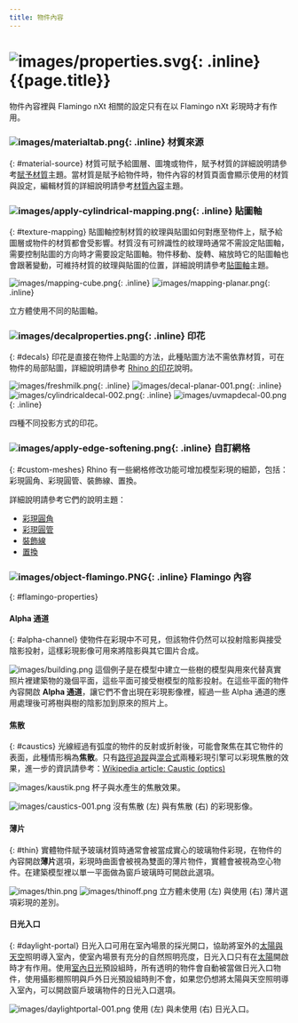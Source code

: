 ```yaml
---
title: 物件內容
---
```


#  ![images/properties.svg](images/properties.svg){: .inline} {{page.title}}
物件內容裡與 Flamingo nXt 相關的設定只有在以 Flamingo nXt 彩現時才有作用。

### ![images/materialtab.png](images/materialtab.png){: .inline} 材質來源
{: #material-source}
材質可賦予給圖層、圖塊或物件，賦予材質的詳細說明請參考[賦予材質](material_assignment.html)主題。當材質是賦予給物件時，物件內容的材質頁面會顯示使用的材質與設定，編輯材質的詳細說明請參考[材質內容](material-type-simple.html)主題。

### ![images/apply-cylindrical-mapping.png](images/apply-cylindrical-mapping.png){: .inline} 貼圖軸
{: #texture-mapping}
貼圖軸控制材質的紋理與貼圖如何對應至物件上，賦予給圖層或物件的材質都會受影響。材質沒有可辨識性的紋理時通常不需設定貼圖軸，需要控制貼圖的方向時才需要設定貼圖軸。物件移動、旋轉、縮放時它的貼圖軸也會跟著變動，可維持材質的紋理與貼圖的位置，詳細說明請參考[貼圖軸](http://docs.mcneel.com/rhino/5/help/zh-tw/index.htm#properties/texturemapping.htm)主題。

![images/mapping-cube.png](images/mapping-cube.png){: .inline} ![images/mapping-planar.png](images/mapping-planar.png){: .inline}

立方體使用不同的貼圖軸。

### ![images/decalproperties.png](images/decalproperties.png){: .inline} 印花
{: #decals}
印花是直接在物件上貼圖的方法，此種貼圖方法不需依靠材質，可在物件的局部貼圖，詳細說明請參考 [Rhino 的印花](http://docs.mcneel.com/rhino/5/help/zh-tw/index.htm#properties/decal.htm)說明。

![images/freshmilk.png](images/freshmilk.png){: .inline} ![images/decal-planar-001.png](images/decal-planar-001.png){: .inline}
![images/cylindricaldecal-002.png](images/cylindricaldecal-002.png){: .inline} ![images/uvmapdecal-00.png](images/uvmapdecal-00.png){: .inline}

四種不同投影方式的印花。

### ![images/apply-edge-softening.png](images/apply-edge-softening.png){: .inline} 自訂網格
{: #custom-meshes}
Rhino 有一些網格修改功能可增加模型彩現的細節，包括：彩現圓角、彩現圓管、裝飾線、置換。

詳細說明請參考它們的說明主題：

* [彩現圓角](http://docs.mcneel.com/rhino/5/help/zh-tw/index.htm#commands/applyedgesoftening.htm)
* [彩現圓管](http://docs.mcneel.com/rhino/5/help/zh-tw/index.htm#commands/applycurvepiping.htm)
* [裝飾線](http://docs.mcneel.com/rhino/5/help/zh-tw/index.htm#commands/applyshutlining.htm)
* [置換](http://docs.mcneel.com/rhino/5/help/zh-tw/index.htm#commands/applydisplacement.htm)

### ![images/object-flamingo.PNG](images/object-flamingo.PNG){: .inline} Flamingo 內容
{: #flamingo-properties}

#### Alpha 通道
{: #alpha-channel}
使物件在彩現中不可見，但該物件仍然可以投射陰影與接受陰影投射，這樣彩現影像可用來將陰影與其它圖片合成。

![images/building.png](images/building.png)
這個例子是在模型中建立一些樹的模型與用來代替真實照片裡建築物的幾個平面，這些平面可接受樹模型的陰影投射。在這些平面的物件內容開啟 **Alpha 通道**，讓它們不會出現在彩現影像裡，經過一些 Alpha 通道的應用處理後可將樹與樹的陰影加到原來的照片上。

#### 焦散
{: #caustics}
光線經過有弧度的物件的反射或折射後，可能會聚焦在其它物件的表面，此種情形稱為**焦散**。只有[路徑追蹤](render-tab.html#path-tracer)與[混合式](render-tab.html#hybrid)兩種彩現引擎可以彩現焦散的效果，進一步的資訊請參考：[Wikipedia article: Caustic (optics)](http://en.wikipedia.org/wiki/Caustic_(optics))

![images/kaustik.png](images/kaustik.png)
杯子與水產生的焦散效果。

![images/caustics-001.png](images/caustics-001.png)
沒有焦散 (左) 與有焦散 (右) 的彩現影像。

#### 薄片
{: #thin}
實體物件賦予玻璃材質時通常會被當成實心的玻璃物件彩現，在物件的內容開啟**薄片**選項，彩現時曲面會被視為雙面的薄片物件，實體會被視為空心物件。在建築模型裡以單一平面做為窗戶玻璃時可開啟此選項。

![images/thin.png](images/thin.png) ![images/thinoff.png](images/thinoff.png)
立方體未使用 (左) 與使用 (右) 薄片選項彩現的差別。

#### 日光入口
{: #daylight-portal}
日光入口可用在室內場景的採光開口，協助將室外的[太陽與天空](lighting-tab.html#interior-daylight)照明導入室內，使室內場景有充分的自然照明亮度，日光入口只有在[太陽](sun-and-sky-tabs.html#sun)開啟時才有作用。使用[室內日光](lighting-tab.html#interior-daylight)預設組時，所有透明的物件會自動被當做日光入口物件，使用攝影棚照明與戶外日光預設組時則不會，如果您仍想將太陽與天空照明導入室內，可以開啟窗戶玻璃物件的日光入口選項。

![images/daylightportal-001.png](images/daylightportal-001.png)
使用 (左) 與未使用 (右) 日光入口。
